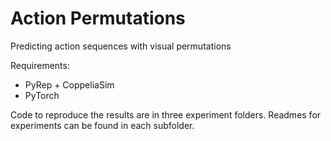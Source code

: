 # Action Permutations
Predicting action sequences with visual permutations

Requirements:
- PyRep + CoppeliaSim
- PyTorch

Code to reproduce the results are in three experiment folders. Readmes for experiments can be found in each subfolder.
